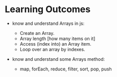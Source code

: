 # Learning Outcomes

- know and understand Arrays in js:
   - Create an Array.
   - Array length [how many items on it]
   - Access (index into) an Array item.
   - Loop over an array by indexes.

- know and understand some Arrays method:
   - map, forEach, reduce, filter, sort, pop, push
